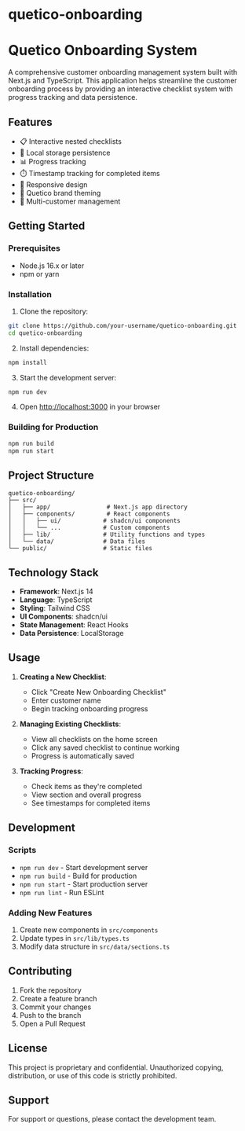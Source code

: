 # quetico-onboarding
# Quetico Onboarding System

A comprehensive customer onboarding management system built with Next.js and TypeScript. This application helps streamline the customer onboarding process by providing an interactive checklist system with progress tracking and data persistence.

## Features

- 📋 Interactive nested checklists
- 💾 Local storage persistence
- 📊 Progress tracking
- ⏱️ Timestamp tracking for completed items
- 📱 Responsive design
- 🎨 Quetico brand theming
- 👥 Multi-customer management

## Getting Started

### Prerequisites

- Node.js 16.x or later
- npm or yarn

### Installation

1. Clone the repository:
```bash
git clone https://github.com/your-username/quetico-onboarding.git
cd quetico-onboarding
```

2. Install dependencies:
```bash
npm install
```

3. Start the development server:
```bash
npm run dev
```

4. Open [http://localhost:3000](http://localhost:3000) in your browser

### Building for Production

```bash
npm run build
npm run start
```

## Project Structure

```
quetico-onboarding/
├── src/
│   ├── app/                # Next.js app directory
│   ├── components/         # React components
│   │   ├── ui/            # shadcn/ui components
│   │   └── ...            # Custom components
│   ├── lib/               # Utility functions and types
│   └── data/              # Data files
└── public/                # Static files
```

## Technology Stack

- **Framework**: Next.js 14
- **Language**: TypeScript
- **Styling**: Tailwind CSS
- **UI Components**: shadcn/ui
- **State Management**: React Hooks
- **Data Persistence**: LocalStorage

## Usage

1. **Creating a New Checklist**:
   - Click "Create New Onboarding Checklist"
   - Enter customer name
   - Begin tracking onboarding progress

2. **Managing Existing Checklists**:
   - View all checklists on the home screen
   - Click any saved checklist to continue working
   - Progress is automatically saved

3. **Tracking Progress**:
   - Check items as they're completed
   - View section and overall progress
   - See timestamps for completed items

## Development

### Scripts

- `npm run dev` - Start development server
- `npm run build` - Build for production
- `npm run start` - Start production server
- `npm run lint` - Run ESLint

### Adding New Features

1. Create new components in `src/components`
2. Update types in `src/lib/types.ts`
3. Modify data structure in `src/data/sections.ts`

## Contributing

1. Fork the repository
2. Create a feature branch
3. Commit your changes
4. Push to the branch
5. Open a Pull Request

## License

This project is proprietary and confidential. Unauthorized copying, distribution, or use of this code is strictly prohibited.

## Support

For support or questions, please contact the development team.
